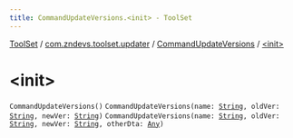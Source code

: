 ```yaml
---
title: CommandUpdateVersions.<init> - ToolSet
---
```


[ToolSet](../../index.html) / [com.zndevs.toolset.updater](../index.html) / [CommandUpdateVersions](index.html) / [&lt;init&gt;](./-init-.html)

# &lt;init&gt;

`CommandUpdateVersions()`
`CommandUpdateVersions(name: `[`String`](https://kotlinlang.org/api/latest/jvm/stdlib/kotlin/-string/index.html)`, oldVer: `[`String`](https://kotlinlang.org/api/latest/jvm/stdlib/kotlin/-string/index.html)`, newVer: `[`String`](https://kotlinlang.org/api/latest/jvm/stdlib/kotlin/-string/index.html)`)`
`CommandUpdateVersions(name: `[`String`](https://kotlinlang.org/api/latest/jvm/stdlib/kotlin/-string/index.html)`, oldVer: `[`String`](https://kotlinlang.org/api/latest/jvm/stdlib/kotlin/-string/index.html)`, newVer: `[`String`](https://kotlinlang.org/api/latest/jvm/stdlib/kotlin/-string/index.html)`, otherDta: `[`Any`](https://kotlinlang.org/api/latest/jvm/stdlib/kotlin/-any/index.html)`)`